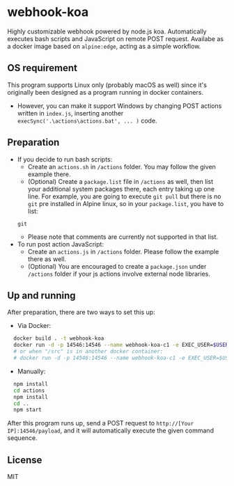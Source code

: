 # webhook-koa
Highly customizable webhook powered by node.js koa. Automatically executes bash scripts and JavaScript on remote POST request. Availabe as a docker image based on `alpine:edge`, acting as a simple workflow.

## OS requirement
This program supports Linux only (probably macOS as well) since it's originally been designed as a program running in docker containers.
- However, you can make it support Windows by changing POST actions written in `index.js`, inserting another `execSync('.\actions\actions.bat', ... )` code.

## Preparation
- If you decide to run bash scripts:
  - Create an `actions.sh` in `/actions` folder. You may follow the given example there.
  - (Optional) Create a `package.list` file in `/actions` as well, then list your additional system packages there, each entry taking up one line. For example, you are going to execute `git pull` but there is no `git` pre installed in Alpine linux, so in your `package.list`, you have to list:
  ```
  git
  ```
    - Please note that comments are currently not supported in that list.
- To run post action JavaScript:
  - Create an `actions.js` in `/actions` folder. Please follow the example there as well.
  - (Optional) You are encouraged to create a `package.json` under `/actions` folder if your js actions involve external node libraries.
  
## Up and running
After preparation, there are two ways to set this up:
- Via Docker: 
``` bash
  docker build . -t webhook-koa
  docker run -d -p 14546:14546 --name webhook-koa-c1 -e EXEC_USER=$USER -e EXEC_USER_ID=$UID -v /path/to/your/source/code:/src webhook-koa
  # or when "/src" is in another docker container:
  # docker run -d -p 14546:14546 --name webhook-koa-c1 -e EXEC_USER=$USER -e EXEC_USER_ID=$UID  --volumes-from [Container_ID] webhook-koa
```
- Manually:
``` bash
  npm install
  cd actions
  npm install
  cd ..
  npm start
```

After this program runs up, send a POST request to `http://[Your IP]:14546/payload`, and it will automatically execute the given command sequence.

## License
MIT
